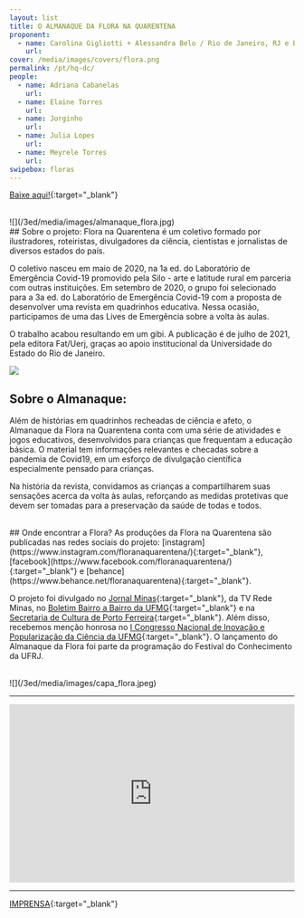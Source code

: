 ```yaml
---
layout: list
title: O ALMANAQUE DA FLORA NA QUARENTENA  
proponent:
  - name: Carolina Gigliotti + Alessandra Belo / Rio de Janeiro, RJ e Belo Horizonte, MG
    url: 
cover: /media/images/covers/flora.png
permalink: /pt/hq-dc/
people:
  - name: Adriana Cabanelas
    url:  
  - name: Elaine Torres
    url: 
  - name: Jorginho
    url: 
  - name: Julia Lopes
    url: 
  - name: Meyrele Torres
    url: 
swipebox: floras
---
```


[Baixe aqui!](/3ed/media/docs/almanaque_da_flora.pdf){:target="_blank"}

<br>
![](/3ed/media/images/almanaque_flora.jpg)

<br>
## Sobre o projeto:
Flora na Quarentena é um coletivo formado por ilustradores, roteiristas, divulgadores da ciência, cientistas e jornalistas de diversos estados do país.

O coletivo nasceu em maio de 2020, na 1a ed. do Laboratório de Emergência Covid-19 promovido pela Silo - arte e latitude rural em parceria com outras instituições. Em setembro de 2020, o grupo foi selecionado para a 3a ed. do Laboratório de Emergência Covid-19 com a proposta de desenvolver uma revista em quadrinhos educativa. Nessa ocasião, participamos de uma das Lives de Emergência sobre a volta às aulas.

O trabalho acabou resultando em um gibi. A publicação é de julho de 2021, pela editora Fat/Uerj, graças ao apoio institucional da Universidade do Estado do Rio de Janeiro.

![](/3ed/media/images/umano_flora.jpeg)

## Sobre o Almanaque:
Além de histórias em quadrinhos recheadas de ciência e afeto, o Almanaque da Flora na Quarentena conta com uma série de atividades e jogos educativos, desenvolvidos para crianças que frequentam a educação básica. O material tem informações relevantes e checadas sobre a pandemia de Covid19, em um esforço de divulgação científica especialmente pensado para crianças.

Na história da revista, convidamos as crianças a compartilharem suas sensações acerca da volta às aulas, reforçando as medidas protetivas que devem ser tomadas para a preservação da saúde de todas e todos.
  
<br>
## Onde encontrar a Flora?
As produções da Flora na Quarentena são publicadas nas redes sociais do projeto: [instagram](https://www.instagram.com/floranaquarentena/){:target="_blank"}, [facebook](https://www.facebook.com/floranaquarentena/){:target="_blank"} e [behance](https://www.behance.net/floranaquarentena){:target="_blank"}.

O projeto foi divulgado no [Jornal Minas](https://youtu.be/3Bd9bJ2FO0w){:target="_blank"}, da TV Rede Minas, no [Boletim Bairro a Bairro da UFMG](https://issuu.com/boletimbairroabairro/docs/boletim_junho-29-6-2020/2){:target="_blank"} e na [Secretaria de Cultura de Porto Ferreira](https://www.facebook.com/watch/live/?v=352581169047177&ref=watch_permalink){:target="_blank"}. Além disso, recebemos menção honrosa no [I Congresso Nacional de Inovação e Popularização da Ciência da UFMG](https://youtu.be/1SatWXMx3qU){:target="_blank"}. O lançamento do Almanaque da Flora foi parte da programação do Festival do Conhecimento da UFRJ.


<br>
![](/3ed/media/images/capa_flora.jpeg)

<br>

---

<iframe width="100%" height="315" src="https://www.youtube.com/embed/ipbD_AdRgO8" frameborder="0" allow="accelerometer; autoplay; encrypted-media; gyroscope; picture-in-picture" allowfullscreen></iframe>



---

[IMPRENSA](/3ed/pt/imprensa/flora){:target="_blank"}
